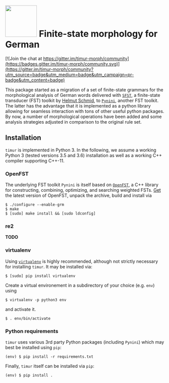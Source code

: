 # <img src="docs/img/logo_title.svg" width="100"/> Finite-state morphology for German

[![Join the chat at https://gitter.im/timur-morph/community](https://badges.gitter.im/timur-morph/community.svg)](https://gitter.im/timur-morph/community?utm_source=badge&utm_medium=badge&utm_campaign=pr-badge&utm_content=badge)

This package started as a migration of a set of finite-state grammars for the morphological analysis of German words delivered with [`SFST`](http://www.cis.uni-muenchen.de/~schmid/tools/SFST/), a finite-state transducer (FST) toolkit by [Helmut Schmid](http://www.cis.uni-muenchen.de/~schmid/), to [`Pynini`](http://www.opengrm.org/twiki/bin/view/GRM/Pynini), another FST toolkit. The latter has the advantage that it is implemented as a python library allowing for seamless interaction with tons of other useful python packages. By now, a number of morphological operations have been added and some analysis strategies adjusted in comparison to the original rule set.

## Installation

`timur` is implemented in Python 3. In the following, we assume a working Python 3 (tested versions 3.5 and 3.6) installation as well as a working C++ compiler supporting C++-11.

### OpenFST

The underlying FST toolkit `Pynini` is itself based on [`OpenFST`](http://www.openfst.org/twiki/bin/view/FST/WebHome), a C++ library for constructing, combining, optimizing, and searching weighted FSTs. [Get](http://www.openfst.org/twiki/bin/view/FST/FstDownload) the latest version of OpenFST, unpack the archive, build and install via
```console
$ ./configure --enable-grm
$ make
$ [sudo] make install && [sudo ldconfig]
```
### re2

**TODO**

### virtualenv
Using [`virtualenv`](https://virtualenv.pypa.io/en/stable/) is highly recommended, although not strictly necessary for installing `timur`. It may be installed via:
```console
$ [sudo] pip install virtualenv
```

Create a virtual environement in a subdirectory of your choice (e.g. `env`) using
```console
$ virtualenv -p python3 env
```

and activate it.

```console
$ . env/bin/activate
```

### Python requirements
`timur` uses various 3rd party Python packages (including `Pynini`) which may best be installed using `pip`:
```console
(env) $ pip install -r requirements.txt
```
Finally, `timur` itself can be installed via `pip`:
```console
(env) $ pip install .
```
